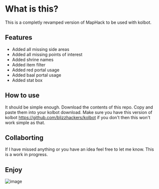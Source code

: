 # What is this?
This is a completly revamped version of MapHack to be used with kolbot.

## Features
- Added all missing side areas
- Added all missing points of interest
- Added shrine names
- Added item filter
- Added red portal usage
- Added baal portal usage
- Added stat box

## How to use
It should be simple enough. Download the contents of this repo. Copy and paste them into your kolbot download.
Make sure you have this version of kolbot https://github.com/blizzhackers/kolbot if you don't then this won't work simple as that.

## Collaborting
If I have missed anything or you have an idea feel free to let me know. This is a work in progress.

## Enjoy

![image](https://user-images.githubusercontent.com/60308670/122955495-29f89980-d34e-11eb-92e2-a7c791644108.png)
